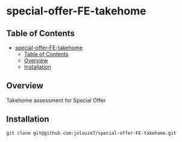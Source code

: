 # special-offer-FE-takehome

## Table of Contents

- [special-offer-FE-takehome](#special-offer-fe-takehome)
  - [Table of Contents](#table-of-contents)
  - [Overview](#overview)
  - [Installation](#installation)

## Overview

Takehome assessment for Special Offer

## Installation

```
git clone git@github.com:jolouie7/special-offer-FE-takehome.git
```

